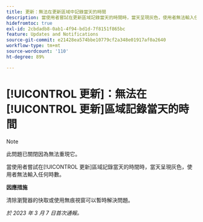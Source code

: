 ```yaml
---
title: 更新：無法在更新區域中記錄當天的時間
description: 當使用者嘗試在更新區域記錄當天的時間時，當天呈現灰色，使用者無法輸入任何時數。
hidefromtoc: true
exl-id: 2cbdadb8-0ab1-4f94-bd1d-7f8151f865bc
feature: Updates and Notifications
source-git-commit: e21428ea574bbe10779cf2a348e01917af0a2640
workflow-type: tm+mt
source-wordcount: '110'
ht-degree: 89%

---
```


# [!UICONTROL 更新]：無法在[!UICONTROL 更新]區域記錄當天的時間

>[!NOTE]
>
>此問題已關閉因為無法重現它。

當使用者嘗試在[!UICONTROL 更新]區域記錄當天的時間時，當天呈現灰色，使用者無法輸入任何時數。

**因應措施**

清除瀏覽器的快取或使用無痕視窗可以暫時解決問題。

_於 2023 年 3 月 7 日首次通報。_
